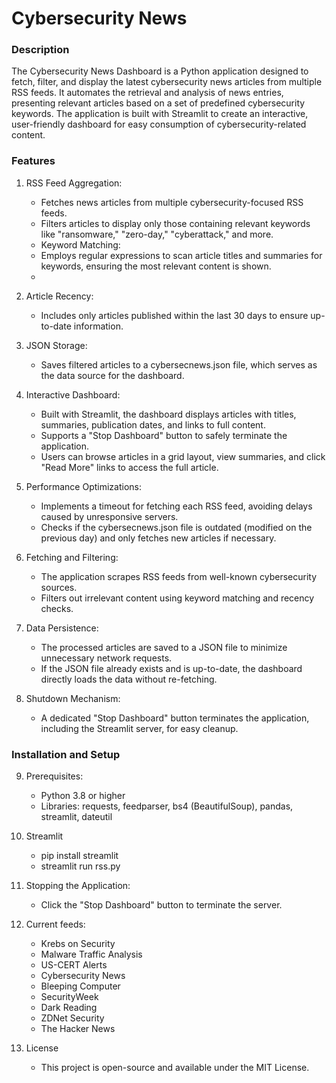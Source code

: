 # Cybersecurity News #

### Description ###

The Cybersecurity News Dashboard is a Python application designed to fetch, filter, and display the latest cybersecurity news articles from multiple RSS feeds. It automates the retrieval and analysis of news entries, presenting relevant articles based on a set of predefined cybersecurity keywords. The application is built with Streamlit to create an interactive, user-friendly dashboard for easy consumption of cybersecurity-related content.

### Features ###

1. RSS Feed Aggregation:
   - Fetches news articles from multiple cybersecurity-focused RSS feeds.
   - Filters articles to display only those containing relevant keywords like "ransomware," "zero-day," "cyberattack," and more.
   - Keyword Matching:
   - Employs regular expressions to scan article titles and summaries for keywords, ensuring the most relevant content is shown.
   - 
2. Article Recency:
   - Includes only articles published within the last 30 days to ensure up-to-date information.
     
3. JSON Storage:
   - Saves filtered articles to a cybersecnews.json file, which serves as the data source for the dashboard.

4. Interactive Dashboard:
   - Built with Streamlit, the dashboard displays articles with titles, summaries, publication dates, and links to full content.
   - Supports a "Stop Dashboard" button to safely terminate the application.
   - Users can browse articles in a grid layout, view summaries, and click "Read More" links to access the full article.

5. Performance Optimizations:
   - Implements a timeout for fetching each RSS feed, avoiding delays caused by unresponsive servers.
   - Checks if the cybersecnews.json file is outdated (modified on the previous day) and only fetches new articles if necessary.

6. Fetching and Filtering:
   - The application scrapes RSS feeds from well-known cybersecurity sources.
   - Filters out irrelevant content using keyword matching and recency checks.
     
7. Data Persistence:
   - The processed articles are saved to a JSON file to minimize unnecessary network requests.
   - If the JSON file already exists and is up-to-date, the dashboard directly loads the data without re-fetching.

8. Shutdown Mechanism:
   - A dedicated "Stop Dashboard" button terminates the application, including the Streamlit server, for easy cleanup.

### Installation and Setup ###

9. Prerequisites:
   - Python 3.8 or higher
   - Libraries: requests, feedparser, bs4 (BeautifulSoup), pandas, streamlit, dateutil

10. Streamlit
    - pip install streamlit
    - streamlit run rss.py

11. Stopping the Application:
    - Click the "Stop Dashboard" button to terminate the server.

12. Current feeds:
    - Krebs on Security
    - Malware Traffic Analysis
    - US-CERT Alerts
    - Cybersecurity News
    - Bleeping Computer
    - SecurityWeek
    - Dark Reading
    - ZDNet Security
    - The Hacker News

13. License
    - This project is open-source and available under the MIT License.

